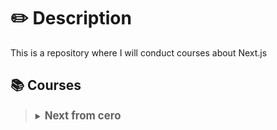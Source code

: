 # ✏️ Description

This is a repository where I will conduct courses about Next.js

## 📚 Courses

<section>
  <blockquote>
  <details>
    <summary>
      <strong style="font-size: larger;">Next from cero</strong> 
    </summary>
    <section>
      <h4> 🌐 Reference website </h4>
       <a href='https://nextjs.org/learn'>Start building with Next.js</a>
       <h4> 📒 Chapters </h4>
          <section>
        <blockquote>
            <details name='chaptersBasicNext'>
              <summary>
                 Capitulo 1
              </summary>
                  <p>Creacion de un proyecto de Next, en este caso utilizando una plantilla para agilizar el curso</p>
              <p>npx create-next-app@latest nextjs-dashboard --use-npm --example "https://github.com/vercel/next-learn/tree/main/dashboard/starter-example"</p>
              <p>Importar css global</p>
              <p>Importar css modules</p>
              <p>Cargar fuentes de google en el fichero fonts</p>
              <p>Imagenes optimizadas gracias al componente Nativo "Image"</p>
              <p>Enrutado por archivos "file sistem routing"</p>
              <p>Añadir layout a diferenes niveles</p>
              <p>Para que la pagaina sea "Singel page aplication" recuerda que los enlaces sean 'Link' de Next</p>
              <p>Por defecto todos los componentes por defecto van a ser server side render, por lo que si necesitamos que un componente sea client component deberemos indicarlo en el archivo, por ejemplo si queremos acceder a la ruta de una pagina con el usePathname()</p>
              <p>Creacion de .env e implementacion de las variables de entorno desde 'https://vercel.com/dashboard/stores'</p>
              <p>Feching de datos en React server components "dashboard/page"</p>
              <p>Creamos un archivo loading a nivel de la pagina que queramos que muestre otra cosa mientras se espera a la peticion fetch, en este caso en el dashboard</p>
              <p>Utilizamos el streaming de datos y el componente "Suspense" y su prop "fallback" para que se ejecute la pagina mientras espera a que las peticiones realizadas en los componentes dentro de suspense esten listas y asi no hacer que toda la pagina espere a tener todos los datos, por lo tanto el loadig de la pagina ya no haria tanta falta, porque vamos a controlar la carga de cada componente</p>
              <p>Manejo y captura del contenido del input Search, ademas de reflejarlo en la url 'la fuente de la verdad' gracias al useSearchParams() y otros hooks de las rutas, control de los params de la url para compartir url etc...</p>
              <p>Estamos haciendo que la pagina de invoices carge los contenidos correctos en la table, para ello en vez de props o acceder a la url de otra manera y ya que todo esto esta ocurriendo en el servidor, a toda la app le llegan los search params, asi que en las props los vamos a recuperar, conclusion, si queremos recuperar los searchParams desde el servidor, lo hacemos a traves de la prop, si los queremos recuperar desde el lado del cliente tenemos que utilizar el hook</p>
              <p>Tener en cuenta que gracias al suspense queda bonito la rerenderizacion de la lista y el fallback se vuelve a llamar con cada cambio gracias a la key, que fuerza a que cuando cambie la key se renderice de nuevo el fallback (esta key sirve con cualquier componente de react)</p>
              <p>Vamos a crear un Debounce para que no se realicen tantas peticiones, esto simplemente es esperar a que el  usuario deje de escribir en este caso para realizar la peticion, en este caso y porque estamos trabajando conreact vamos a utilizar la libreria 'use-debounce', instalandola en la terminal con 'npm install use-debounce -E', esto obviamente lo vamos a aplicar donde se esta ejecutando la logica del buscador, en el 'search'</p>
              <p>Añadimos la paginacion de una manera muy similar a como hemos añadido la query, recuperando en el componente 'pagination', el numero de pagina en el que estamos, etc</p>
              <p>Vamos a utilizar los server actions para el formulario de las facturas, los servver actions nos permiten utilizar codigo asincrono directamente en el servidor, esto nos permite suprimir la creacion de un api y sus endpoints cada vez que queramos mutar datos en la base de datos</p>
              <p>Vamos a crear una pagina para crear una factura dentro de invoices para aplicar aqui los server actions, aqui llamaremos a el componente Form para que se nos abra asi un formulario, y enste componte es donde vamos a trabajar con los server actions, para ello vamos a crear en la carpeta lib un fichero actions.ts para crear nuestras acciones/mutaciones en relaciona nuestra base de datos, lo encaezaremos con un use server, marcando asi qeu esto solo se ejecuta en el servidor, sin que cliente pueda verlo o que ni siquiera llegue</p>
              <p>Enviamos los datos del formulario y los recogemos en las actions, truquitos, etc...</p>
              <p>Insertamos los datos del formulario en nuestra base de datos gracias al fichero actions donde esta la logica del servidor para esta accion y refrescamos, revalidamos la cache acto seguido para que estos cambios sean visibles para los usuarios</p>
            </details>
            <details name='chaptersBasicNext'>
              <summary>
                Capitulo 2 
              </summary>
              <p>Hacemos algo</p>
            </details>
            </blockquote>
      </section>
    </section>
  </details>
  </blockquote>
</section>
